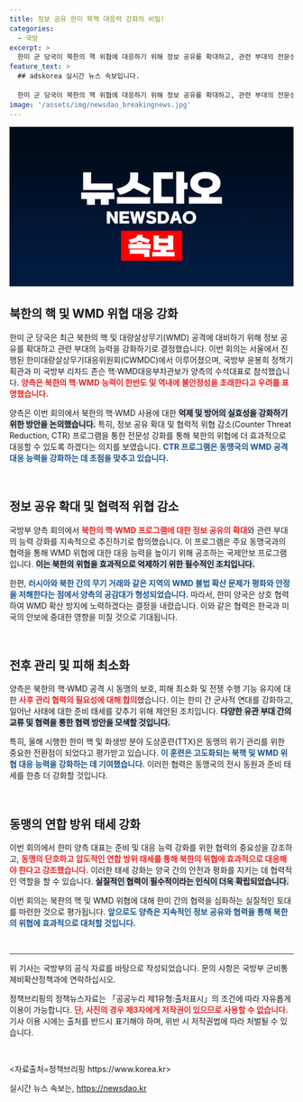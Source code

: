```yaml
---
title: 정보 공유 한미 북핵 대응력 강화의 비밀!
categories:
  - 국방
excerpt: >
  한미 군 당국이 북한의 핵 위협에 대응하기 위해 정보 공유를 확대하고, 관련 부대의 전문성을 강화하기로 결정했습니다. 이번 회의에서 양국은 공동 대응 전략을 모색하며 동맹의 방어 능력을 한층 높이기로 다짐했습니다.
feature_text: >
  ## adskorea 실시간 뉴스 속보입니다.

  한미 군 당국이 북한의 핵 위협에 대응하기 위해 정보 공유를 확대하고, 관련 부대의 전문성을 강화하기로 결정했습니다. 이번 회의에서 양국은 공동 대응 전략을 모색하며 동맹의 방어 능력을 한층 높이기로 다짐했습니다.
image: '/assets/img/newsdao_breakingnews.jpg'
---
```


<p><img src="/assets/img/newsdao_breakingnews.jpg" alt="adskorea 속보" /></p>

<h2 data-ke-size="size26">북한의 핵 및 WMD 위협 대응 강화</h2>

<p data-ke-size="size16">한미 군 당국은 최근 북한의 핵 및 대량살상무기(WMD) 공격에 대비하기 위해 정보 공유를 확대하고 관련 부대의 능력을 강화하기로 결정했습니다. 이번 회의는 서울에서 진행된 한미대량살상무기대응위원회(CWMDC)에서 이루어졌으며, 국방부 윤봉희 정책기획관과 미 국방부 리차드 존슨 핵·WMD대응부차관보가 양측의 수석대표로 참석했습니다. <b><span style="color: #ee2323;">양측은 북한의 핵·WMD 능력이 한반도 및 역내에 불안정성을 초래한다고 우려를 표명했습니다.</span></b></p>

<p data-ke-size="size16">양측은 이번 회의에서 북한의 핵·WMD 사용에 대한 <b><span style="background-color: #21538527;">억제 및 방어의 실효성을 강화하기 위한 방안을 논의했습니다.</span></b> 특히, 정보 공유 확대 및 협력적 위협 감소(Counter Threat Reduction, CTR) 프로그램을 통한 전문성 강화를 통해 북한의 위협에 더 효과적으로 대응할 수 있도록 하겠다는 의지를 보였습니다. <b><span style="color: #1a5490;">CTR 프로그램은 동맹국의 WMD 공격 대응 능력을 강화하는 데 초점을 맞추고 있습니다.</span></b></p>

<p data-ke-size="size16">&nbsp;</p>

<h2 data-ke-size="size26">정보 공유 확대 및 협력적 위협 감소</h2>

<p data-ke-size="size16">국방부 양측 회의에서 <b><span style="color: #ee2323;">북한의 핵·WMD 프로그램에 대한 정보 공유의 확대</span></b>와 관련 부대의 능력 강화를 지속적으로 추진하기로 합의했습니다. 이 프로그램은 주요 동맹국과의 협력을 통해 WMD 위협에 대한 대응 능력을 높이기 위해 공조하는 국제안보 프로그램입니다. <b><span style="background-color: #21538527;">이는 북한의 위협을 효과적으로 억제하기 위한 필수적인 조치입니다.</span></b></p>

<p data-ke-size="size16">한편, <b><span style="color: #1a5490;">러시아와 북한 간의 무기 거래와 같은 지역의 WMD 불법 확산 문제가 평화와 안정을 저해한다는 점에서 양측의 공감대가 형성되었습니다.</span></b> 따라서, 한미 양국은 상호 협력하여 WMD 확산 방지에 노력하겠다는 결정을 내렸습니다. 이와 같은 협력은 한국과 미국의 안보에 중대한 영향을 미칠 것으로 기대됩니다.</p>

<p data-ke-size="size16">&nbsp;</p>

<h2 data-ke-size="size26">전후 관리 및 피해 최소화</h2>

<p data-ke-size="size16">양측은 북한의 핵·WMD 공격 시 동맹의 보호, 피해 최소화 및 전쟁 수행 기능 유지에 대한 <b><span style="color: #ee2323;">사후 관리 협력의 필요성에 대해 합의</span></b>했습니다. 이는 한미 간 군사적 연대를 강화하고, 일어난 사태에 대한 준비 태세를 갖추기 위해 제안된 조치입니다. <b><span style="background-color: #21538527;">다양한 유관 부대 간의 교류 및 협력을 통한 협력 방안을 모색할 것입니다.</span></b></p>

<p data-ke-size="size16">특히, 올해 시행한 한미 핵 및 화생방 분야 도상훈련(TTX)은 동맹의 위기 관리를 위한 중요한 전환점이 되었다고 평가받고 있습니다. <b><span style="color: #1a5490;">이 훈련은 고도화되는 북핵 및 WMD 위협 대응 능력을 강화하는 데 기여했습니다.</span></b> 이러한 협력은 동맹국의 전시 동원과 준비 태세를 한층 더 강화할 것입니다.</p>

<p data-ke-size="size16">&nbsp;</p>

<h2 data-ke-size="size26">동맹의 연합 방위 태세 강화</h2>

<p data-ke-size="size16">이번 회의에서 한미 양측 대표는 준비 및 대응 능력 강화를 위한 협력의 중요성을 강조하고, <b><span style="color: #ee2323;">동맹의 단호하고 압도적인 연합 방위 태세를 통해 북한의 위협에 효과적으로 대응해야 한다고 강조했습니다.</span></b> 이러한 태세 강화는 양국 간의 안전과 평화를 지키는 데 협력적인 역할을 할 수 있습니다. <b><span style="background-color: #21538527;">실질적인 협력이 필수적이라는 인식이 더욱 확립되었습니다.</span></b></p>

<p data-ke-size="size16">이번 회의는 북한의 핵 및 WMD 위협에 대해 한미 간의 협력을 심화하는 실질적인 토대를 마련한 것으로 평가됩니다. <b><span style="color: #1a5490;">앞으로도 양측은 지속적인 정보 공유와 협력을 통해 북한의 위협에 효과적으로 대처할 것입니다.</span></b></p>

<p data-ke-size="size16">&nbsp;</p>

<hr style="height:1px;border:none;color:#333;background-color:#333;" />

<p data-ke-size="size16">위 기사는 국방부의 공식 자료를 바탕으로 작성되었습니다. 문의 사항은 국방부 군비통제비확산정책과에 연락하십시오.</p>

<p data-ke-size="size16">정책브리핑의 정책뉴스자료는 「공공누리 제1유형:출처표시」의 조건에 따라 자유롭게 이용이 가능합니다. <b><span style="color: #ee2323;">단, 사진의 경우 제3자에게 저작권이 있으므로 사용할 수 없습니다.</span></b> 기사 이용 시에는 출처를 반드시 표기해야 하며, 위반 시 저작권법에 따라 처벌될 수 있습니다.</p>

<p data-ke-size="size16">&nbsp;</p>

<p data-ke-size="size16"><자료출처=정책브리핑 https://www.korea.kr></p>
실시간 뉴스 속보는, <a href="https://newsdao.kr" rel="dofollow">https://newsdao.kr</a>


